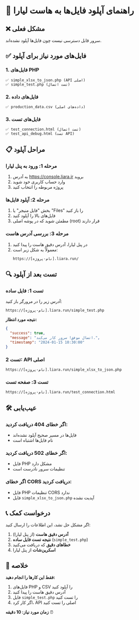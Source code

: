 # 🚀 راهنمای آپلود فایل‌ها به هاست لیارا

## ❌ مشکل فعلی
سرور قابل دسترسی نیست چون فایل‌ها آپلود نشده‌اند.

## ✅ فایل‌های مورد نیاز برای آپلود

### 1. فایل‌های PHP
```
✅ simple_xlsx_to_json.php (API اصلی)
✅ simple_test.php (تست اتصال)
```

### 2. فایل‌های داده
```
✅ production_data.csv (داده‌های اصلی)
```

### 3. فایل‌های تست
```
✅ test_connection.html (تست اتصال)
✅ test_api_debug.html (تست API)
```

## 📋 مراحل آپلود

### مرحله 1: ورود به پنل لیارا
1. به آدرس https://console.liara.ir بروید
2. وارد حساب کاربری خود شوید
3. پروژه مربوطه را انتخاب کنید

### مرحله 2: آپلود فایل‌ها
1. بخش "فایل منیجر" یا "Files" را باز کنید
2. فایل‌های بالا را آپلود کنید
3. مطمئن شوید که در پوشه اصلی (root) قرار دارند

### مرحله 3: بررسی آدرس هاست
1. در پنل لیارا، آدرس دقیق هاست را پیدا کنید
2. معمولاً به شکل زیر است:
   ```
   https://[نام-پروژه].liara.run/
   ```

## 🔍 تست بعد از آپلود

### تست 1: فایل ساده
آدرس زیر را در مرورگر باز کنید:
```
https://[نام-پروژه].liara.run/simple_test.php
```

**نتیجه مورد انتظار:**
```json
{
  "success": true,
  "message": "اتصال موفق! سرور کار می‌کند.",
  "timestamp": "2024-01-15 10:30:00"
}
```

### تست 2: API اصلی
```
https://[نام-پروژه].liara.run/simple_xlsx_to_json.php
```

### تست 3: صفحه تست
```
https://[نام-پروژه].liara.run/test_connection.html
```

## 🛠️ عیب‌یابی

### اگر خطای 404 دریافت کردید:
- فایل‌ها در مسیر صحیح آپلود نشده‌اند
- نام فایل‌ها اشتباه است

### اگر خطای 502 دریافت کردید:
- فایل PHP مشکل دارد
- تنظیمات سرور نادرست است

### اگر خطای CORS دریافت کردید:
- فایل PHP تنظیمات CORS ندارد
- فایل `simple_xlsx_to_json.php` آپدیت نشده

## 📞 درخواست کمک

اگر مشکل حل نشد، این اطلاعات را ارسال کنید:

1. **آدرس دقیق هاست** (از پنل لیارا)
2. **نتیجه تست فایل ساده** (`simple_test.php`)
3. **خطاهای دقیق** که دریافت می‌کنید
4. **اسکرین‌شات** از پنل لیارا

## 🎯 خلاصه

**فقط این کارها را انجام دهید:**
1. فایل‌های PHP و CSV را آپلود کنید
2. آدرس دقیق هاست را پیدا کنید
3. فایل `simple_test.php` را تست کنید
4. اگر کار کرد، API اصلی را تست کنید

**زمان مورد نیاز: 10 دقیقه** ⏰ 